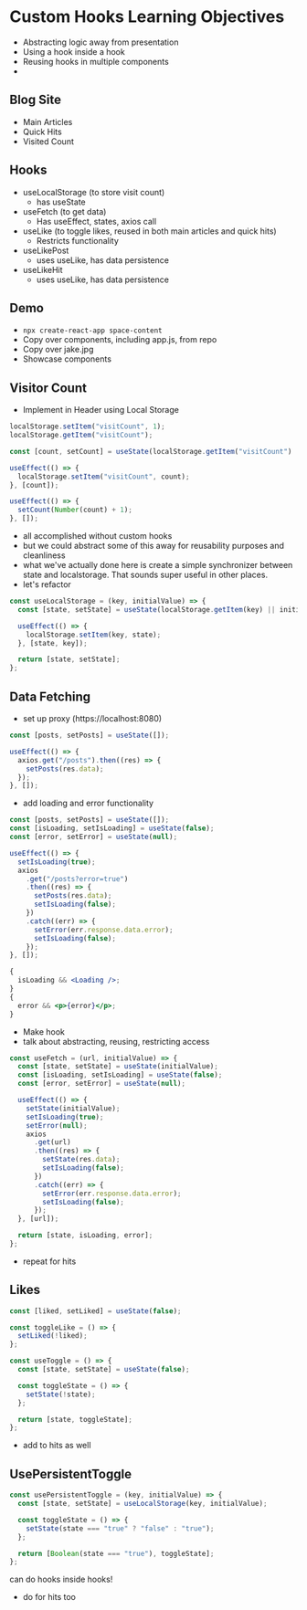 # Custom Hooks Learning Objectives

- Abstracting logic away from presentation
- Using a hook inside a hook
- Reusing hooks in multiple components
-

## Blog Site

- Main Articles
- Quick Hits
- Visited Count

## Hooks

- useLocalStorage (to store visit count)
  - has useState
- useFetch (to get data)
  - Has useEffect, states, axios call
- useLike (to toggle likes, reused in both main articles and quick hits)
  - Restricts functionality
- useLikePost
  - uses useLike, has data persistence
- useLikeHit
  - uses useLike, has data persistence

## Demo

- `npx create-react-app space-content`
- Copy over components, including app.js, from repo
- Copy over jake.jpg
- Showcase components

## Visitor Count

- Implement in Header using Local Storage

```js
localStorage.setItem("visitCount", 1);
localStorage.getItem("visitCount");
```

```js
const [count, setCount] = useState(localStorage.getItem("visitCount") || 0);

useEffect(() => {
  localStorage.setItem("visitCount", count);
}, [count]);

useEffect(() => {
  setCount(Number(count) + 1);
}, []);
```

- all accomplished without custom hooks
- but we could abstract some of this away for reusability purposes and cleanliness
- what we've actually done here is create a simple synchronizer between state and localstorage. That sounds super useful in other places.
- let's refactor

```js
const useLocalStorage = (key, initialValue) => {
  const [state, setState] = useState(localStorage.getItem(key) || initialValue);

  useEffect(() => {
    localStorage.setItem(key, state);
  }, [state, key]);

  return [state, setState];
};
```

## Data Fetching

- set up proxy (https://localhost:8080)

```jsx
const [posts, setPosts] = useState([]);

useEffect(() => {
  axios.get("/posts").then((res) => {
    setPosts(res.data);
  });
}, []);
```

- add loading and error functionality

```jsx
const [posts, setPosts] = useState([]);
const [isLoading, setIsLoading] = useState(false);
const [error, setError] = useState(null);

useEffect(() => {
  setIsLoading(true);
  axios
    .get("/posts?error=true")
    .then((res) => {
      setPosts(res.data);
      setIsLoading(false);
    })
    .catch((err) => {
      setError(err.response.data.error);
      setIsLoading(false);
    });
}, []);

{
  isLoading && <Loading />;
}
{
  error && <p>{error}</p>;
}
```

- Make hook
- talk about abstracting, reusing, restricting access

```js
const useFetch = (url, initialValue) => {
  const [state, setState] = useState(initialValue);
  const [isLoading, setIsLoading] = useState(false);
  const [error, setError] = useState(null);

  useEffect(() => {
    setState(initialValue);
    setIsLoading(true);
    setError(null);
    axios
      .get(url)
      .then((res) => {
        setState(res.data);
        setIsLoading(false);
      })
      .catch((err) => {
        setError(err.response.data.error);
        setIsLoading(false);
      });
  }, [url]);

  return [state, isLoading, error];
};
```

- repeat for hits

## Likes

```jsx
const [liked, setLiked] = useState(false);

const toggleLike = () => {
  setLiked(!liked);
};
```

```jsx
const useToggle = () => {
  const [state, setState] = useState(false);

  const toggleState = () => {
    setState(!state);
  };

  return [state, toggleState];
};
```

- add to hits as well

## UsePersistentToggle

```jsx
const usePersistentToggle = (key, initialValue) => {
  const [state, setState] = useLocalStorage(key, initialValue);

  const toggleState = () => {
    setState(state === "true" ? "false" : "true");
  };

  return [Boolean(state === "true"), toggleState];
};
```

can do hooks inside hooks!

- do for hits too

